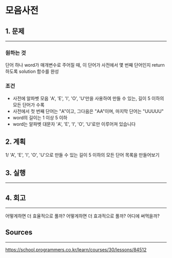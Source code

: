 # 모음사전
## 1. 문제
***
### 원하는 것
단어 하나 word가 매개변수로 주어질 때, 이 단어가 사전에서 몇 번째 단어인지 return 하도록 solution 함수를 완성

### 조건
* 사전에 알파벳 모음 'A', 'E', 'I', 'O', 'U'만을 사용하여 만들 수 있는, 길이 5 이하의 모든 단어가 수록
* 사전에서 첫 번째 단어는 "A"이고, 그다음은 "AA"이며, 마지막 단어는 "UUUUU"
* word의 길이는 1 이상 5 이하
* word는 알파벳 대문자 'A', 'E', 'I', 'O', 'U'로만 이루어져 있습니다

## 2. 계획
1/ 'A', 'E', 'I', 'O', 'U'으로 만들 수 있는 길이 5 이하의 모든 단어 목록을 만들어보기

## 3. 실행
***
## 4. 회고
***
어떻게하면 더 효율적으로 풀까?
어떻게하면 더 효과적으로 풀까?
어디에 써먹을까?

## Sources
***
https://school.programmers.co.kr/learn/courses/30/lessons/84512
